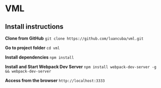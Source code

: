 # VML

## Install instructions

**Clone from GitHub**
`git clone https://github.com/luancuba/vml.git`

**Go to project folder**
`cd vml`

**Install dependencies**
`npm install`

**Install and Start Webpack Dev Server**
`npm install webpack-dev-server -g && webpack-dev-server`

**Access from the browser**
`http://localhost:3333`

